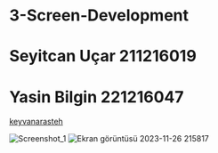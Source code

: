 # 3-Screen-Development
# Seyitcan Uçar 211216019
# Yasin Bilgin  221216047
[keyvanarasteh
](https://github.com/keyvanarasteh/)


![Screenshot_1](https://github.com/SeyitcanUcar/3-Screen-Development/assets/148945238/9467957f-c7fc-41dd-b3f0-b1b37f7f5773)
![Ekran görüntüsü 2023-11-26 215817](https://github.com/SeyitcanUcar/3-Screen-Development/assets/115784122/5997b48f-0577-4554-a744-85fe12f2d7af)
